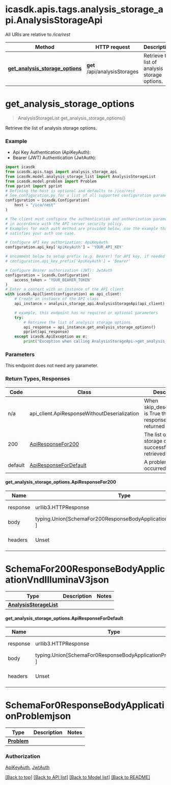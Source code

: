 <a name="__pageTop"></a>
# icasdk.apis.tags.analysis_storage_api.AnalysisStorageApi

All URIs are relative to */ica/rest*

Method | HTTP request | Description
------------- | ------------- | -------------
[**get_analysis_storage_options**](#get_analysis_storage_options) | **get** /api/analysisStorages | Retrieve the list of analysis storage options.

# **get_analysis_storage_options**
<a name="get_analysis_storage_options"></a>
> AnalysisStorageList get_analysis_storage_options()

Retrieve the list of analysis storage options.

### Example

* Api Key Authentication (ApiKeyAuth):
* Bearer (JWT) Authentication (JwtAuth):
```python
import icasdk
from icasdk.apis.tags import analysis_storage_api
from icasdk.model.analysis_storage_list import AnalysisStorageList
from icasdk.model.problem import Problem
from pprint import pprint
# Defining the host is optional and defaults to /ica/rest
# See configuration.py for a list of all supported configuration parameters.
configuration = icasdk.Configuration(
    host = "/ica/rest"
)

# The client must configure the authentication and authorization parameters
# in accordance with the API server security policy.
# Examples for each auth method are provided below, use the example that
# satisfies your auth use case.

# Configure API key authorization: ApiKeyAuth
configuration.api_key['ApiKeyAuth'] = 'YOUR_API_KEY'

# Uncomment below to setup prefix (e.g. Bearer) for API key, if needed
# configuration.api_key_prefix['ApiKeyAuth'] = 'Bearer'

# Configure Bearer authorization (JWT): JwtAuth
configuration = icasdk.Configuration(
    access_token = 'YOUR_BEARER_TOKEN'
)
# Enter a context with an instance of the API client
with icasdk.ApiClient(configuration) as api_client:
    # Create an instance of the API class
    api_instance = analysis_storage_api.AnalysisStorageApi(api_client)

    # example, this endpoint has no required or optional parameters
    try:
        # Retrieve the list of analysis storage options.
        api_response = api_instance.get_analysis_storage_options()
        pprint(api_response)
    except icasdk.ApiException as e:
        print("Exception when calling AnalysisStorageApi->get_analysis_storage_options: %s\n" % e)
```
### Parameters
This endpoint does not need any parameter.

### Return Types, Responses

Code | Class | Description
------------- | ------------- | -------------
n/a | api_client.ApiResponseWithoutDeserialization | When skip_deserialization is True this response is returned
200 | [ApiResponseFor200](#get_analysis_storage_options.ApiResponseFor200) | The list of analysis storage options is successfully retrieved.
default | [ApiResponseForDefault](#get_analysis_storage_options.ApiResponseForDefault) | A problem occurred.

#### get_analysis_storage_options.ApiResponseFor200
Name | Type | Description  | Notes
------------- | ------------- | ------------- | -------------
response | urllib3.HTTPResponse | Raw response |
body | typing.Union[SchemaFor200ResponseBodyApplicationVndIlluminaV3json, ] |  |
headers | Unset | headers were not defined |

# SchemaFor200ResponseBodyApplicationVndIlluminaV3json
Type | Description  | Notes
------------- | ------------- | -------------
[**AnalysisStorageList**](../../models/AnalysisStorageList.md) |  | 


#### get_analysis_storage_options.ApiResponseForDefault
Name | Type | Description  | Notes
------------- | ------------- | ------------- | -------------
response | urllib3.HTTPResponse | Raw response |
body | typing.Union[SchemaFor0ResponseBodyApplicationProblemjson, ] |  |
headers | Unset | headers were not defined |

# SchemaFor0ResponseBodyApplicationProblemjson
Type | Description  | Notes
------------- | ------------- | -------------
[**Problem**](../../models/Problem.md) |  | 


### Authorization

[ApiKeyAuth](../../../README.md#ApiKeyAuth), [JwtAuth](../../../README.md#JwtAuth)

[[Back to top]](#__pageTop) [[Back to API list]](../../../README.md#documentation-for-api-endpoints) [[Back to Model list]](../../../README.md#documentation-for-models) [[Back to README]](../../../README.md)


